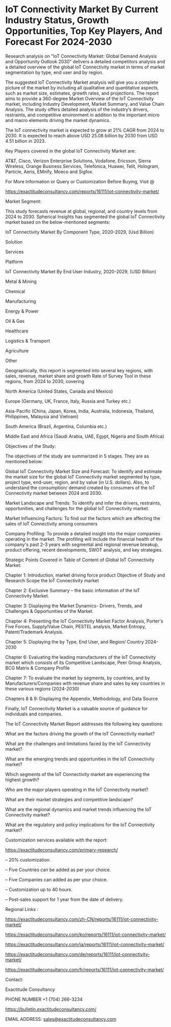 # IoT Connectivity Market By Current Industry Status, Growth Opportunities, Top Key Players, And Forecast For 2024-2030

Research analysis on "IoT Connectivity Market: Global Demand Analysis and Opportunity Outlook 2030" delivers a detailed competitors analysis and a detailed overview of the global IoT Connectivity market in terms of market segmentation by type, end user and by region.

The suggested IoT Connectivity Market analysis will give you a complete picture of the market by including all qualitative and quantitative aspects, such as market size, estimates, growth rates, and projections. The report aims to provide a 360-degree Market Overview of the IoT Connectivity market, including Industry Development, Market Summary, and Value Chain Analysis. The study offers detailed analysis of the industry’s drivers, restraints, and competitive environment in addition to the important micro and macro elements driving the market dynamics.

The IoT connectivity market is expected to grow at 21% CAGR from 2024 to 2030. It is expected to reach above USD 25.08 billion by 2030 from USD 4.51 billion in 2023.

Key Players covered in the global IoT Connectivity Market are:

AT&T, Cisco, Verizon Enterprise Solutions, Vodafone, Ericsson, Sierra Wireless, Orange Business Services, Telefónica, Huawei, Telit, Hologram, Particle, Aeris, EMnify, Moeco and Sigfox.

For More Information or Query or Customization Before Buying, Visit @

https://exactitudeconsultancy.com/reports/16111/iot-connectivity-market/

Market Segment:

This study forecasts revenue at global, regional, and country levels from 2024 to 2030. Spherical Insights has segmented the global IoT Connectivity market based on the below-mentioned segments:

IoT Connectivity Market By Component Type, 2020-2029, (Usd Billion)

Solution

Services

Platform

IoT Connectivity Market By End User Industry, 2020-2029, (USD Billion)

Metal & Mining

Chemical

Manufacturing

Energy & Power

Oil & Gas

Healthcare

Logistics & Transport

Agriculture

Other

Geographically, this report is segmented into several key regions, with sales, revenue, market share and growth Rate of Survey Tool in these regions, from 2024 to 2030, covering

North America (United States, Canada and Mexico)

Europe (Germany, UK, France, Italy, Russia and Turkey etc.)

Asia-Pacific (China, Japan, Korea, India, Australia, Indonesia, Thailand, Philippines, Malaysia and Vietnam)

South America (Brazil, Argentina, Columbia etc.)

Middle East and Africa (Saudi Arabia, UAE, Egypt, Nigeria and South Africa)

Objectives of the Study:

The objectives of the study are summarized in 5 stages. They are as mentioned below:

Global IoT Connectivity Market Size and Forecast: To identify and estimate the market size for the global IoT Connectivity market segmented by type, project type, end-user, region, and by value (in U.S. dollars). Also, to understand the consumption/ demand created by consumers of the IoT Connectivity market between 2024 and 2030.

Market Landscape and Trends: To identify and infer the drivers, restraints, opportunities, and challenges for the global IoT Connectivity market.

Market Influencing Factors: To find out the factors which are affecting the sales of IoT Connectivity among consumers

Company Profiling: To provide a detailed insight into the major companies operating in the market. The profiling will include the financial health of the company's past 2-3 years with segmental and regional revenue breakup, product offering, recent developments, SWOT analysis, and key strategies.

Strategic Points Covered in Table of Content of Global IoT Connectivity Market:

Chapter 1: Introduction, market driving force product Objective of Study and Research Scope the IoT Connectivity market

Chapter 2: Exclusive Summary – the basic information of the IoT Connectivity Market.

Chapter 3: Displaying the Market Dynamics- Drivers, Trends, and Challenges & Opportunities of the Market.

Chapter 4: Presenting the IoT Connectivity Market Factor Analysis, Porter's Five Forces, Supply/Value Chain, PESTEL analysis, Market Entropy, Patent/Trademark Analysis.

Chapter 5: Displaying the by Type, End User, and Region/ Country 2024-2030

Chapter 6: Evaluating the leading manufacturers of the IoT Connectivity market which consists of its Competitive Landscape, Peer Group Analysis, BCG Matrix & Company Profile

Chapter 7: To evaluate the market by segments, by countries, and by Manufacturers/Companies with revenue share and sales by key countries in these various regions (2024-2030)

Chapters 8 & 9: Displaying the Appendix, Methodology, and Data Source

Finally, IoT Connectivity Market is a valuable source of guidance for individuals and companies.

The IoT Connectivity Market Report addresses the following key questions:

What are the factors driving the growth of the IoT Connectivity market?

What are the challenges and limitations faced by the IoT Connectivity market?

What are the emerging trends and opportunities in the IoT Connectivity market?

Which segments of the IoT Connectivity market are experiencing the highest growth?

Who are the major players operating in the IoT Connectivity market?

What are their market strategies and competitive landscape?

What are the regional dynamics and market trends influencing the IoT Connectivity market?

What are the regulatory and policy implications for the IoT Connectivity market?

Customization services available with the report:

https://exactitudeconsultancy.com/primary-research/

– 20% customization.

– Five Countries can be added as per your choice.

– Five Companies can added as per your choice.

– Customization up to 40 hours.

– Post-sales support for 1 year from the date of delivery.

Regional Links :

https://exactitudeconsultancy.com/zh-CN/reports/16111/iot-connectivity-market/

https://exactitudeconsultancy.com/ko/reports/16111/iot-connectivity-market/

https://exactitudeconsultancy.com/ja/reports/16111/iot-connectivity-market/

https://exactitudeconsultancy.com/de/reports/16111/iot-connectivity-market/

https://exactitudeconsultancy.com/fr/reports/16111/iot-connectivity-market/

Contact:

Exactitude Consultancy

PHONE NUMBER +1 (704) 266-3234

https://bulletin.exactitudeconsultancy.com/

EMAIL ADDRESS: sales@exactitudeconsultancy.com
